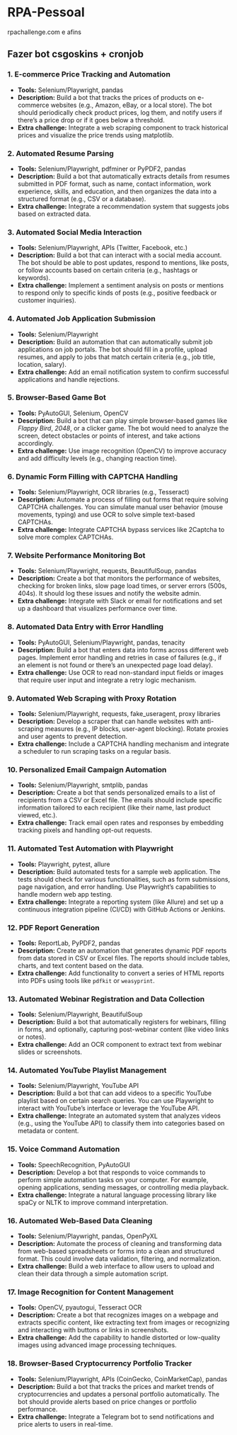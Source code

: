 # RPA-Pessoal
rpachallenge.com e afins

## Fazer bot csgoskins + cronjob

### 1. **E-commerce Price Tracking and Automation**

* **Tools:** Selenium/Playwright, pandas
* **Description:** Build a bot that tracks the prices of products on e-commerce websites (e.g., Amazon, eBay, or a local store). The bot should periodically check product prices, log them, and notify users if there’s a price drop or if it goes below a threshold.
* **Extra challenge:** Integrate a web scraping component to track historical prices and visualize the price trends using matplotlib.

### 2. **Automated Resume Parsing**

* **Tools:** Selenium/Playwright, pdfminer or PyPDF2, pandas
* **Description:** Build a bot that automatically extracts details from resumes submitted in PDF format, such as name, contact information, work experience, skills, and education, and then organizes the data into a structured format (e.g., CSV or a database).
* **Extra challenge:** Integrate a recommendation system that suggests jobs based on extracted data.

### 3. **Automated Social Media Interaction**

* **Tools:** Selenium/Playwright, APIs (Twitter, Facebook, etc.)
* **Description:** Build a bot that can interact with a social media account. The bot should be able to post updates, respond to mentions, like posts, or follow accounts based on certain criteria (e.g., hashtags or keywords).
* **Extra challenge:** Implement a sentiment analysis on posts or mentions to respond only to specific kinds of posts (e.g., positive feedback or customer inquiries).

### 4. **Automated Job Application Submission**

* **Tools:** Selenium/Playwright
* **Description:** Build an automation that can automatically submit job applications on job portals. The bot should fill in a profile, upload resumes, and apply to jobs that match certain criteria (e.g., job title, location, salary).
* **Extra challenge:** Add an email notification system to confirm successful applications and handle rejections.

### 5. **Browser-Based Game Bot**

* **Tools:** PyAutoGUI, Selenium, OpenCV
* **Description:** Build a bot that can play simple browser-based games like *Flappy Bird*, *2048*, or a clicker game. The bot would need to analyze the screen, detect obstacles or points of interest, and take actions accordingly.
* **Extra challenge:** Use image recognition (OpenCV) to improve accuracy and add difficulty levels (e.g., changing reaction time).

### 6. **Dynamic Form Filling with CAPTCHA Handling**

* **Tools:** Selenium/Playwright, OCR libraries (e.g., Tesseract)
* **Description:** Automate a process of filling out forms that require solving CAPTCHA challenges. You can simulate manual user behavior (mouse movements, typing) and use OCR to solve simple text-based CAPTCHAs.
* **Extra challenge:** Integrate CAPTCHA bypass services like 2Captcha to solve more complex CAPTCHAs.

### 7. **Website Performance Monitoring Bot**

* **Tools:** Selenium/Playwright, requests, BeautifulSoup, pandas
* **Description:** Create a bot that monitors the performance of websites, checking for broken links, slow page load times, or server errors (500s, 404s). It should log these issues and notify the website admin.
* **Extra challenge:** Integrate with Slack or email for notifications and set up a dashboard that visualizes performance over time.

### 8. **Automated Data Entry with Error Handling**

* **Tools:** PyAutoGUI, Selenium/Playwright, pandas, tenacity
* **Description:** Build a bot that enters data into forms across different web pages. Implement error handling and retries in case of failures (e.g., if an element is not found or there’s an unexpected page load delay).
* **Extra challenge:** Use OCR to read non-standard input fields or images that require user input and integrate a retry logic mechanism.

### 9. **Automated Web Scraping with Proxy Rotation**

* **Tools:** Selenium/Playwright, requests, fake\_useragent, proxy libraries
* **Description:** Develop a scraper that can handle websites with anti-scraping measures (e.g., IP blocks, user-agent blocking). Rotate proxies and user agents to prevent detection.
* **Extra challenge:** Include a CAPTCHA handling mechanism and integrate a scheduler to run scraping tasks on a regular basis.

### 10. **Personalized Email Campaign Automation**

* **Tools:** Selenium/Playwright, smtplib, pandas
* **Description:** Create a bot that sends personalized emails to a list of recipients from a CSV or Excel file. The emails should include specific information tailored to each recipient (like their name, last product viewed, etc.).
* **Extra challenge:** Track email open rates and responses by embedding tracking pixels and handling opt-out requests.

### 11. **Automated Test Automation with Playwright**

* **Tools:** Playwright, pytest, allure
* **Description:** Build automated tests for a sample web application. The tests should check for various functionalities, such as form submissions, page navigation, and error handling. Use Playwright’s capabilities to handle modern web app testing.
* **Extra challenge:** Integrate a reporting system (like Allure) and set up a continuous integration pipeline (CI/CD) with GitHub Actions or Jenkins.

### 12. **PDF Report Generation**

* **Tools:** ReportLab, PyPDF2, pandas
* **Description:** Create an automation that generates dynamic PDF reports from data stored in CSV or Excel files. The reports should include tables, charts, and text content based on the data.
* **Extra challenge:** Add functionality to convert a series of HTML reports into PDFs using tools like `pdfkit` or `weasyprint`.

### 13. **Automated Webinar Registration and Data Collection**

* **Tools:** Selenium/Playwright, BeautifulSoup
* **Description:** Build a bot that automatically registers for webinars, filling in forms, and optionally, capturing post-webinar content (like video links or notes).
* **Extra challenge:** Add an OCR component to extract text from webinar slides or screenshots.

### 14. **Automated YouTube Playlist Management**

* **Tools:** Selenium/Playwright, YouTube API
* **Description:** Build a bot that can add videos to a specific YouTube playlist based on certain search queries. You can use Playwright to interact with YouTube’s interface or leverage the YouTube API.
* **Extra challenge:** Integrate an automated system that analyzes videos (e.g., using the YouTube API) to classify them into categories based on metadata or content.

### 15. **Voice Command Automation**

* **Tools:** SpeechRecognition, PyAutoGUI
* **Description:** Develop a bot that responds to voice commands to perform simple automation tasks on your computer. For example, opening applications, sending messages, or controlling media playback.
* **Extra challenge:** Integrate a natural language processing library like spaCy or NLTK to improve command interpretation.

### 16. **Automated Web-Based Data Cleaning**

* **Tools:** Selenium/Playwright, pandas, OpenPyXL
* **Description:** Automate the process of cleaning and transforming data from web-based spreadsheets or forms into a clean and structured format. This could involve data validation, filtering, and normalization.
* **Extra challenge:** Build a web interface to allow users to upload and clean their data through a simple automation script.

### 17. **Image Recognition for Content Management**

* **Tools:** OpenCV, pyautogui, Tesseract OCR
* **Description:** Create a bot that recognizes images on a webpage and extracts specific content, like extracting text from images or recognizing and interacting with buttons or links in screenshots.
* **Extra challenge:** Add the capability to handle distorted or low-quality images using advanced image processing techniques.

### 18. **Browser-Based Cryptocurrency Portfolio Tracker**

* **Tools:** Selenium/Playwright, APIs (CoinGecko, CoinMarketCap), pandas
* **Description:** Build a bot that tracks the prices and market trends of cryptocurrencies and updates a personal portfolio automatically. The bot should provide alerts based on price changes or portfolio performance.
* **Extra challenge:** Integrate a Telegram bot to send notifications and price alerts to users in real-time.
